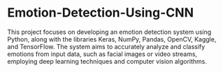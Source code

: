 # Emotion-Detection-Using-CNN
This project focuses on developing an emotion detection system using Python, along with the libraries Keras, NumPy, Pandas, OpenCV, Kaggle, and TensorFlow. The system aims to accurately analyze and classify emotions from input data, such as facial images or video streams, employing deep learning techniques and computer vision algorithms.
